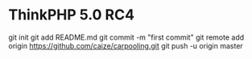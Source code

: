ThinkPHP 5.0 RC4
===============

git init
git add README.md
git commit -m "first commit"
git remote add origin https://github.com/caize/carpooling.git
git push -u origin master

